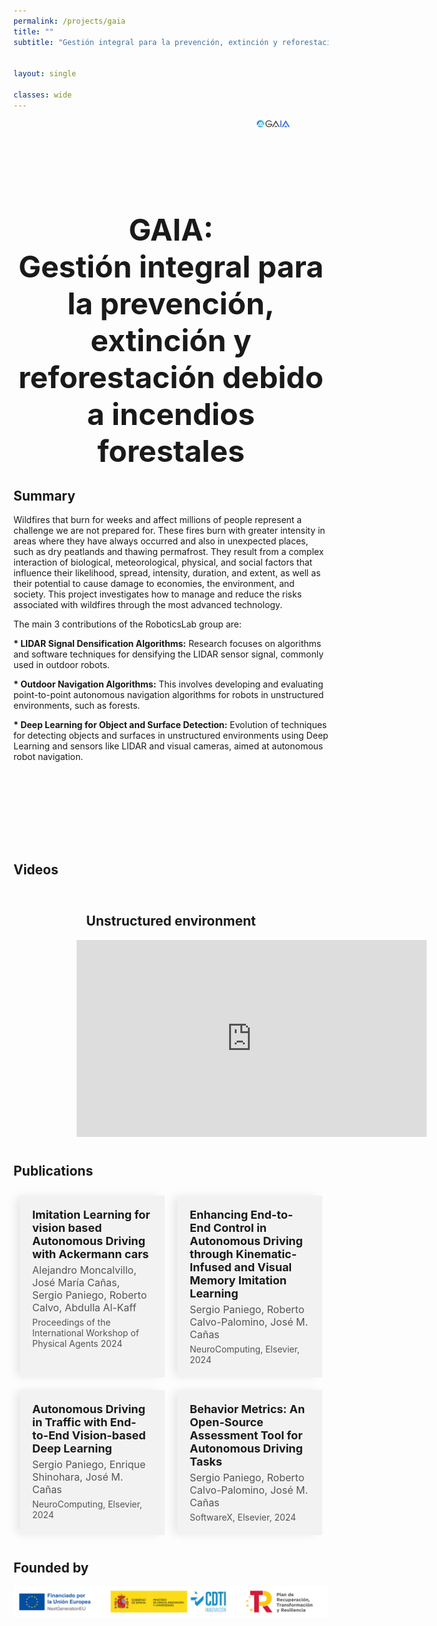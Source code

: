 ```yaml
---
permalink: /projects/gaia
title: ""
subtitle: "Gestión integral para la prevención, extinción y reforestación debido a incendios forestales"


layout: single

classes: wide
---
```


<div class="container" style="overflow: hidden;">
    <div style="width: 33%; float: left;margin-bottom: 20px; text-align: center;">        
        <a href="http://www.urjc.es">
            <img style="max-width: 60%; height: auto; margin-bottom: 10px;" src="https://upload.wikimedia.org/wikipedia/commons/thumb/8/84/URJC_logo.svg/2560px-URJC_logo.svg.png" alt="">                    
        </a>
    </div>
    <div style="width: 33%; float: left; margin-bottom: 20px; text-align: center;">      
        <a href="https://roboticslaburjc.github.io/">
        <img style="max-width: 30%; height: auto; margin-bottom: 10px;" src="https://pbs.twimg.com/profile_images/1709157413134188544/MHuOqgeK_400x400.jpg" alt="">        
        </a>
    </div>
    <div style="width: 33%; float: left; margin-bottom: 100px; text-align: center;">              
        <img style="max-width: 33%; height: auto; margin-bottom: 10px;" src="/assets/images/lines/gaia.jpg" alt="">                
    </div>
</div>



<p style="text-align: center; font-weight: bold; font-size: 20px"><font size="15">GAIA: <br>Gestión integral para la prevención, extinción y reforestación debido a incendios forestales</font></p>

## Summary

Wildfires that burn for weeks and affect millions of people represent a challenge we are not prepared for. These fires burn with greater intensity in areas where they have always occurred and also in unexpected places, such as dry peatlands and thawing permafrost. They result from a complex interaction of biological, meteorological, physical, and social factors that influence their likelihood, spread, intensity, duration, and extent, as well as their potential to cause damage to economies, the environment, and society. This project investigates how to manage and reduce the risks associated with wildfires through the most advanced technology.

The main 3 contributions of the RoboticsLab group are:

<b> * LIDAR Signal Densification Algorithms:</b> Research focuses on algorithms and software techniques for densifying the LIDAR sensor signal, commonly used in outdoor robots. 

<b> * Outdoor Navigation Algorithms:</b> This involves developing and evaluating point-to-point autonomous navigation algorithms for robots in unstructured environments, such as forests. 

<b> * Deep Learning for Object and Surface Detection:</b> Evolution of techniques for detecting objects and surfaces in unstructured environments using Deep Learning and sensors like LIDAR and visual cameras, aimed at autonomous robot navigation. 

<div style="display: flex; justify-content: space-around; align-items: flex-start;">
<div style="width: 70%; float: left; margin-bottom: 100px; text-align: center;">              
        <img style="max-width: 70%; height: auto; margin-bottom: 10px;" src="https://gaia-project.es/media/uploads/bloques/general_/bosque__en_llamas.jpg" alt="">                
</div>
</div>

## Videos

<div style="display: flex; justify-content: space-around; align-items: flex-start;">
  <div style="width: 60%; text-align: center; padding: 10px;">    
      <h2>Unstructured environment</h2>
    <iframe width="560" height="315" src="https://www.youtube.com/embed/ZRoQ_49oX1k?si=eto7gPZoU0TwweIQ" title="YouTube video player" frameborder="0" allow="accelerometer; autoplay; clipboard-write; encrypted-media; gyroscope; picture-in-picture; web-share" referrerpolicy="strict-origin-when-cross-origin" allowfullscreen></iframe>
  </div>
  
</div>




## Publications

<div style="display: flex; justify-content: space-around; max-width: 1200px; margin: auto;">
  <div style="background-color: #f2f2f2; box-shadow: -8px 0 15px -3px rgba(0, 0, 0, 0.1); padding: 20px; margin: 10px; flex: 1;">
    <div style="font-size: 18px; font-weight: bold; margin-bottom: 5px;">Imitation Learning for vision based Autonomous Driving with Ackermann cars</div>
    <div style="font-size: 16px; color: #555; margin-bottom: 5px;">Alejandro Moncalvillo, José María Cañas, Sergio Paniego, Roberto Calvo, Abdulla Al-Kaff</div>
    <div style="font-size: 14px; color: #555;">Proceedings of the International Workshop of Physical Agents 2024</div>
  </div>
  <div style="background-color: #f2f2f2; box-shadow: -8px 0 15px -3px rgba(0, 0, 0, 0.1); padding: 20px; margin: 10px; flex: 1;">
    <div style="font-size: 18px; font-weight: bold; margin-bottom: 5px;">Enhancing End-to-End Control in Autonomous Driving through Kinematic-Infused and Visual Memory Imitation Learning</div>
    <div style="font-size: 16px; color: #555; margin-bottom: 5px;"> Sergio Paniego, Roberto Calvo-Palomino, José M. Cañas
 </div>
    <div style="font-size: 14px; color: #555;">NeuroComputing, Elsevier, 2024</div>
  </div>
</div>

<div style="display: flex; justify-content: space-around; max-width: 1200px; margin: auto;">
  <div style="background-color: #f2f2f2; box-shadow: -8px 0 15px -3px rgba(0, 0, 0, 0.1); padding: 20px; margin: 10px; flex: 1;">
    <div style="font-size: 18px; font-weight: bold; margin-bottom: 5px;">Autonomous Driving in Traffic with End-to-End Vision-based Deep Learning</div>
    <div style="font-size: 16px; color: #555; margin-bottom: 5px;">Sergio Paniego, Enrique Shinohara, José M. Cañas</div>
    <div style="font-size: 14px; color: #555;">NeuroComputing, Elsevier, 2024</div>
  </div>
  <div style="background-color: #f2f2f2; box-shadow: -8px 0 15px -3px rgba(0, 0, 0, 0.1); padding: 20px; margin: 10px; flex: 1;">
    <div style="font-size: 18px; font-weight: bold; margin-bottom: 5px;">Behavior Metrics: An Open-Source Assessment Tool for Autonomous Driving Tasks</div>
    <div style="font-size: 16px; color: #555; margin-bottom: 5px;">Sergio Paniego, Roberto Calvo-Palomino, José M. Cañas</div>
    <div style="font-size: 14px; color: #555;">SoftwareX, Elsevier, 2024</div>
  </div>

  
</div>




## Founded by
  


<div class="container" style="overflow: hidden;">
    <div style="width: 100%; float: left;margin-bottom: 20px; text-align: center;">
        <img style="max-width: 100%; height: auto; margin-bottom: 10px;" src="/assets/images/lines/gaia_founded.png" alt="Paper">                    
    </div>
   
</div>


